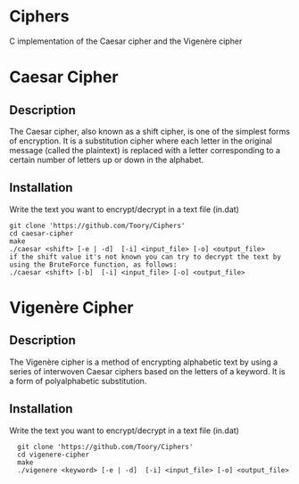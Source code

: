 # Ciphers
C implementation of the Caesar cipher and the Vigenère cipher

# Caesar Cipher

## Description

The Caesar cipher, also known as a shift cipher, is one of the simplest forms of encryption. It is a substitution cipher where each letter in the original message (called the plaintext) is replaced with a letter corresponding to a certain number of letters up or down in the alphabet.
  
## Installation
  
  Write the text you want to encrypt/decrypt in a text file (in.dat)
  
    git clone 'https://github.com/Toory/Ciphers'
  	cd caesar-cipher
   	make
    ./caesar <shift> [-e | -d]  [-i] <input_file> [-o] <output_file>
    if the shift value it's not known you can try to decrypt the text by using the BruteForce function, as follows:
    ./caesar <shift> [-b]  [-i] <input_file> [-o] <output_file>

 # Vigenère Cipher
 
 ## Description
 
 The Vigenère cipher is a method of encrypting alphabetic text by using a series of interwoven Caesar ciphers based on the letters of a keyword. It is a form of polyalphabetic substitution.
 
 ## Installation
 
   Write the text you want to encrypt/decrypt in a text file (in.dat)
   
      git clone 'https://github.com/Toory/Ciphers'
      cd vigenere-cipher
   	  make
      ./vigenere <keyword> [-e | -d]  [-i] <input_file> [-o] <output_file>
   
  
  

  
  
  


